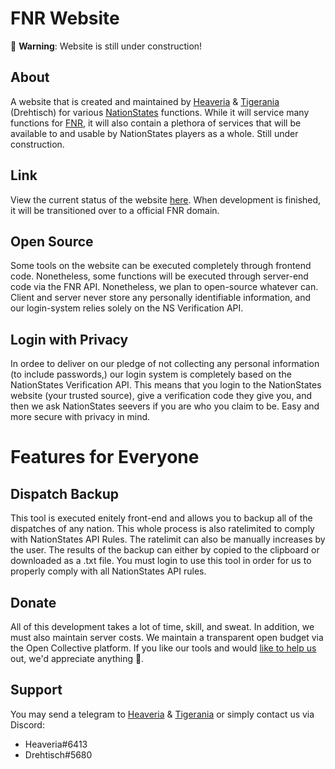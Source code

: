 # FNR Website
🛑 **Warning**: Website is still under construction!
## About
A website that is created and maintained by [Heaveria](https://www.nationstates.net/nation=heaveria) &
[Tigerania](https://www.nationstates.net/nation=tigerania) (Drehtisch) for various 
[NationStates](https://www.nationstates.net) functions. 
While it will service many functions for [FNR](https://www.nationstates.net/region=the_free_nations_region),
it will also contain a plethora of services that will be available to and 
usable by NationStates players as a whole. Still under construction.

## Link
View the current status of the website [here](https://free-nations-region.github.io/FNR-Website/).
When development is finished, it will be transitioned over to a official FNR domain.

## Open Source
Some tools on the website can be executed completely through frontend code. Nonetheless, some functions
will be executed through server-end code via the FNR API. Nonetheless, we plan to open-source whatever can.
Client and server never store any personally identifiable information, and our login-system relies solely on the
NS Verification API.

## Login with Privacy
In ordee to deliver on our pledge of not collecting any personal information (to include passwords,) our login system is completely based on the NationStates Verification API. This means that you login to the NationStates website (your trusted source), give a verification code they give you, and then we ask NationStates seevers if you are who you claim to be. Easy and more secure with privacy in mind.

# Features for Everyone
## Dispatch Backup
This tool is executed enitely front-end and allows you to backup all of the dispatches of any nation. This whole process is also ratelimited to comply with NationStates API Rules. The ratelimit can also be manually increases by the user. The results of the backup can either by copied to the clipboard or downloaded as a .txt file. You must login to use this tool in order for us to properly comply with all NationStates API rules.

## Donate
All of this development takes a lot of time, skill, and sweat. In addition, we must also maintain server costs.
We maintain a transparent open budget via the Open Collective platform. If you like our tools and would 
[like to help us](https://opencollective.com/fnr) out, we'd appreciate anything 💖.

## Support
You may send a telegram to [Heaveria](https://www.nationstates.net/nation=heaveria) &
[Tigerania](https://www.nationstates.net/nation=tigerania) or simply contact us via Discord:
- Heaveria#6413
- Drehtisch#5680

